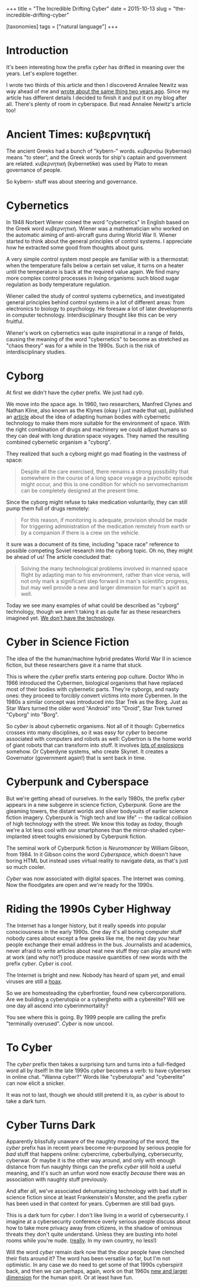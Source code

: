 +++
title = "The Incredible Drifting Cyber"
date = 2015-10-13
slug = "the-incredible-drifting-cyber"

[taxonomies]
tags = ["natural language"]
+++

# Introduction

It's been interesting how the prefix _cyber_ has drifted in meaning over
the years. Let's explore together.

I wrote two thirds of this article and then I discovered Annalee Newitz
was way ahead of me and [wrote about the same thing two years
ago](https://gizmodo.com/today-cyber-means-war-but-back-in-the-1990s-it-mean-1325671487).
Since my article has different details I decided to finish it and put it
on my blog after all. There's plenty of room in cyberspace. But read
Annalee Newitz's article too!

# Ancient Times: κυβερνητική

The ancient Greeks had a bunch of "kybern-" words. κυβερνάω (kybernao)
means "to steer", and the Greek words for ship's captain and government
are related. κυβερνητική (kybernetike) was used by Plato to mean
governance of people.

So kybern- stuff was about steering and governance.

# Cybernetics

In 1948 Norbert Wiener coined the word "cybernetics" in English based on
the Greek word κυβερνητική. Wiener was a mathematician who worked on the
automatic aiming of anti-aircraft guns during World War II. Wiener
started to think about the general principles of control systems. I
appreciate how he extracted some good from thoughts about guns.

A very simple control system most people are familiar with is a
thermostat: when the temperature falls below a certain set value, it
turns on a heater until the temperature is back at the required value
again. We find many more complex control processes in living organisms:
such blood sugar regulation as body temperature regulation.

Wiener called the study of control systems cybernetics, and investigated
general principles behind control systems in a lot of different areas:
from electronics to biology to psychology. He foresaw a lot of later
developments in computer technology. Interdisciplinary thought like this
can be very fruitful.

Wiener's work on cybernetics was quite inspirational in a range of
fields, causing the meaning of the word "cybernetics" to become as
stretched as "chaos theory" was for a while in the 1990s. Such is the
risk of interdisciplinary studies.

# Cyborg

At first we didn't have the _cyber_ prefix. We just had _cyb_.

We move into the space age. In 1960, two researchers, Manfred Clynes and
Nathan Kline, also known as the Klynes (okay I just made that up),
published an
[article](http://web.mit.edu/digitalapollo/Documents/Chapter1/cyborgs.pdf)
about the idea of adapting human bodies with cybernetic technology to
make them more suitable for the environment of space. With the right
combination of drugs and machinery we could adjust humans so they can
deal with long duration space voyages. They named the resulting combined
cybernetic organism a "cyborg".

They realized that such a cyborg might go mad floating in the vastness
of space:

> Despite all the care exercised, there remains a strong possibility
> that somewhere in the course of a long space voyage a psychotic
> episode might occur, and this is one condition for which no
> servomechanism can be completely designed at the present time.

Since the cyborg might refuse to take medication voluntarily, they can
still pump them full of drugs remotely:

> For this reason, if monitoring is adequate, provision should be made
> for triggering administration of the medication remotely from earth or
> by a companion if there is a crew on the vehicle.

It sure was a document of its time, including "space race" reference to
possible competing Soviet research into the cyborg topic. Oh no, they
might be ahead of us! The article concluded that:

> Solving the many technological problems involved in manned space
> flight by adapting man to his environment, rather than vice versa,
> will not only mark a significant step forward in man's scientific
> progress, but may well provide a new and larger dimension for man's
> spirit as well.

Today we see many examples of what could be described as "cyborg"
technology, though we aren't taking it as quite far as these researchers
imagined yet. [We don't have the
technology](https://en.wikipedia.org/wiki/The_Six_Million_Dollar_Man).

# Cyber in Science Fiction

The idea of the the human/machine hybrid predates World War II in
science fiction, but these researchers gave it a name that stuck.

This is where the _cyber_ prefix starts entering pop culture. Doctor Who
in 1966 introduced the Cybermen, biological organisms that have replaced
most of their bodies with cybernetic parts. They're cyborgs, and nasty
ones: they proceed to forcibly convert victims into more Cybermen. In
the 1980s a similar concept was introduced into Star Trek as the Borg.
Just as Star Wars turned the older word "Android" into "Droid", Star
Trek turned "Cyborg" into "Borg".

So _cyber_ is about cybernetic organisms. Not all of it though:
Cybernetics crosses into many disciplines, so it was easy for _cyber_ to
become associated with computers and robots as well: Cybertron is the
home world of giant robots that can transform into stuff. It involves
[lots of explosions](https://www.youtube.com/watch?v=RF5tiMXUpQ0)
somehow. Or Cyberdyne systems, who create Skynet. It creates a
Governator (government again!) that is sent back in time.

# Cyberpunk and Cyberspace

But we're getting ahead of ourselves. In the early 1980s, the prefix
_cyber_ appears in a new subgenre in science fiction, _Cyberpunk_. Gone
are the gleaming towers, the distant worlds and silver bodysuits of
earlier science fiction imagery. Cyberpunk is "high tech and low life"
-- the radical collision of high technology with the street. We know
this today as _today_, though we're a lot less cool with our smartphones
than the mirror-shaded cyber-implanted street toughs envisioned by
Cyberpunk fiction.

The seminal work of Cyberpunk fiction is _Neuromancer_ by William
Gibson, from 1984. In it Gibson coins the word _Cyberspace_, which
doesn't have boring HTML but instead uses virtual reality to navigate
data, as that's just so much cooler.

_Cyber_ was now associated with digital spaces. The Internet was coming.
Now the floodgates are open and we're ready for the 1990s.

# Riding the 1990s Cyber Highway

The Internet has a longer history, but it really speeds into popular
consciousness in the early 1990s. One day it's all boring computer stuff
nobody cares about except a few geeks like me, the next day you hear
people exchange their email address in the bus. Journalists and
academics, never afraid to write articles about neat new stuff they can
play around with at work (and why not?) produce massive quantities of
new words with the prefix _cyber_. _Cyber_ is _cool_.

The Internet is bright and new. Nobody has heard of spam yet, and email
viruses are still a [hoax](http://www.cityscope.net/hoax1.html).

So we are homesteading the cyberfrontier, found new cybercorporations.
Are we building a cyberutopia or a cyberghetto with a cyberelite? Will
we one day all ascend into cyberimmortality?

You see where this is going. By 1999 people are calling the prefix
"terminally overused". _Cyber_ is now uncool.

# To Cyber

The _cyber_ prefix then takes a surprising turn and turns into a
full-fledged word all by itself! In the late 1990s _cyber_ becomes a
verb: to have cybersex in online chat. "Wanna cyber?" Words like
"cyberutopia" and "cyberelite" can now elicit a snicker.

It was not to last, though we should still pretend it is, as _cyber_ is
about to take a dark turn.

# Cyber Turns Dark

Apparently blissfully unaware of the naughty meaning of the word, the
_cyber_ prefix has in recent years become re-purposed by serious people
for _bad_ stuff that happens online: cybercrime, cyberbullying,
cybersecurity, cyberwar. Or maybe it is the other way around, and only
with enough distance from fun naughty things can the prefix _cyber_
still hold a useful meaning, and it's such an unfun word now exactly
_because_ there was an association with naughty stuff previously.

And after all, we've associated dehumanizing technology with bad stuff
in science fiction since at least Frankenstein's Monster, and the prefix
_cyber_ has been used in that context for years. Cybermen are still bad
guys.

This is a dark turn for _cyber_. I don't like living in a world of
cybersecurity. I imagine at a cybersecurity conference overly serious
people discuss about how to take more privacy away from citizens, in the
shadow of ominous threats they don't quite understand. Unless they are
busting into hotel rooms while you're nude.
([really](http://www.theregister.co.uk/2015/04/20/gccs_2015_roundup/?page=1).
In my own country, no less!)

Will the word _cyber_ remain dark now that the dour people have clenched
their fists around it? The word has been versatile so far, but I'm not
optimistic. In any case we do need to get some of that 1990s cyberspirit
back, and then we can perhaps, again, work on that 1960s [new and larger
dimension](http://www.tasteofcinema.com/wp-content/uploads/2014/05/2001-A-Space-Odyssey.jpg)
for the human spirit. Or at least have fun.
